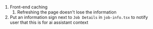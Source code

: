 1. Front-end caching
   1. Refreshing the page doesn't lose the information
2. Put an information sign next to `Job Details` in `job-info.tsx` to notify user that this is for ai assistant context